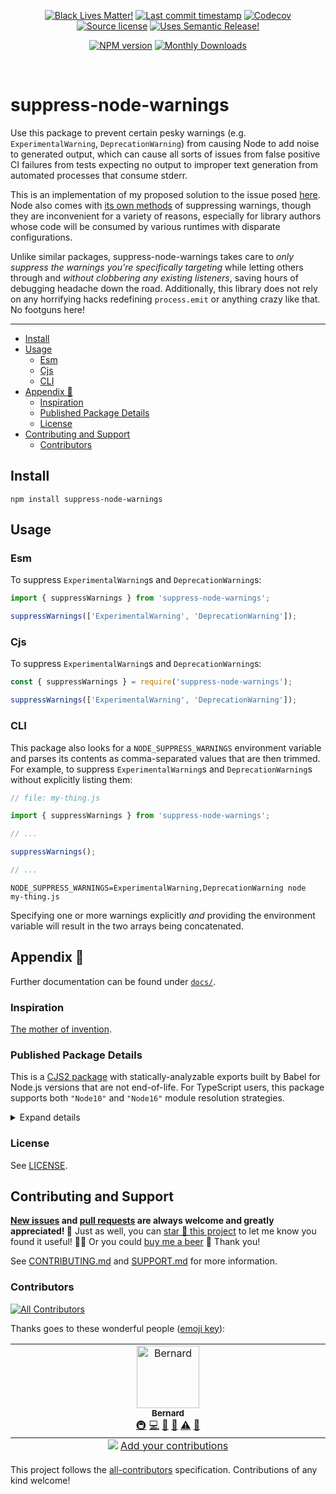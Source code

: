 <!-- badges-start -->

<div align="center">

[![Black Lives Matter!][x-badge-blm-image]][x-badge-blm-link]
[![Last commit timestamp][x-badge-lastcommit-image]][x-badge-repo-link]
[![Codecov][x-badge-codecov-image]][x-badge-codecov-link]
[![Source license][x-badge-license-image]][x-badge-license-link]
[![Uses Semantic Release!][x-badge-semanticrelease-image]][x-badge-semanticrelease-link]

[![NPM version][x-badge-npm-image]][x-badge-npm-link]
[![Monthly Downloads][x-badge-downloads-image]][x-badge-npm-link]

</div>

<!-- badges-end -->

<br />

# suppress-node-warnings

Use this package to prevent certain pesky warnings (e.g. `ExperimentalWarning`,
`DeprecationWarning`) from causing Node to add noise to generated output, which
can cause all sorts of issues from false positive CI failures from tests
expecting no output to improper text generation from automated processes that
consume stderr.

This is an implementation of my proposed solution to the issue posed [here][1].
Node also comes with [its own methods][2] of suppressing warnings, though they
are inconvenient for a variety of reasons, especially for library authors whose
code will be consumed by various runtimes with disparate configurations.

Unlike similar packages, suppress-node-warnings takes care to _only suppress the
warnings you're specifically targeting_ while letting others through and
_without clobbering any existing listeners_, saving hours of debugging headache
down the road. Additionally, this library does not rely on any horrifying hacks
redefining `process.emit` or anything crazy like that. No footguns here!

---

<!-- remark-ignore-start -->
<!-- START doctoc generated TOC please keep comment here to allow auto update -->
<!-- DON'T EDIT THIS SECTION, INSTEAD RE-RUN doctoc TO UPDATE -->

- [Install](#install)
- [Usage](#usage)
  - [Esm](#esm)
  - [Cjs](#cjs)
  - [CLI](#cli)
- [Appendix 🏴](#appendix-)
  - [Inspiration](#inspiration)
  - [Published Package Details](#published-package-details)
  - [License](#license)
- [Contributing and Support](#contributing-and-support)
  - [Contributors](#contributors)

<!-- END doctoc generated TOC please keep comment here to allow auto update -->
<!-- remark-ignore-end -->

## Install

```shell
npm install suppress-node-warnings
```

## Usage

### Esm

To suppress `ExperimentalWarning`s and `DeprecationWarning`s:

```typescript
import { suppressWarnings } from 'suppress-node-warnings';

suppressWarnings(['ExperimentalWarning', 'DeprecationWarning']);
```

### Cjs

To suppress `ExperimentalWarning`s and `DeprecationWarning`s:

```javascript
const { suppressWarnings } = require('suppress-node-warnings');

suppressWarnings(['ExperimentalWarning', 'DeprecationWarning']);
```

### CLI

This package also looks for a `NODE_SUPPRESS_WARNINGS` environment variable and
parses its contents as comma-separated values that are then trimmed. For
example, to suppress `ExperimentalWarning`s and `DeprecationWarning`s without
explicitly listing them:

```typescript
// file: my-thing.js

import { suppressWarnings } from 'suppress-node-warnings';

// ...

suppressWarnings();

// ...
```

```shell
NODE_SUPPRESS_WARNINGS=ExperimentalWarning,DeprecationWarning node
my-thing.js
```

Specifying one or more warnings explicitly _and_ providing the environment
variable will result in the two arrays being concatenated.

## Appendix 🏴

Further documentation can be found under [`docs/`][x-repo-docs].

### Inspiration

[The mother of invention][1].

### Published Package Details

This is a [CJS2 package][x-pkg-cjs-mojito] with statically-analyzable exports
built by Babel for Node.js versions that are not end-of-life. For TypeScript
users, this package supports both `"Node10"` and `"Node16"` module resolution
strategies.

<details><summary>Expand details</summary>

That means both CJS2 (via `require(...)`) and ESM (via `import { ... } from ...`
or `await import(...)`) source will load this package from the same entry points
when using Node. This has several benefits, the foremost being: less code
shipped/smaller package size, avoiding [dual package
hazard][x-pkg-dual-package-hazard] entirely, distributables are not
packed/bundled/uglified, a drastically less complex build process, and CJS
consumers aren't shafted.

Each entry point (i.e. `ENTRY`) in [`package.json`'s
`exports[ENTRY]`][x-repo-package-json] object includes one or more [export
conditions][x-pkg-exports-conditions]. These entries may or may not include: an
[`exports[ENTRY].types`][x-pkg-exports-types-key] condition pointing to a type
declarations file for TypeScript and IDEs, an
[`exports[ENTRY].module`][x-pkg-exports-module-key] condition pointing to
(usually ESM) source for Webpack/Rollup, an `exports[ENTRY].node` condition
pointing to (usually CJS2) source for Node.js `require` _and `import`_, an
`exports[ENTRY].default` condition pointing to source for browsers and other
environments, and [other conditions][x-pkg-exports-conditions] not enumerated
here. Check the [package.json][x-repo-package-json] file to see which export
conditions are supported.

Though [`package.json`][x-repo-package-json] includes
[`{ "type": "commonjs" }`][x-pkg-type], note that any ESM-only entry points will
be ES module (`.mjs`) files. Finally, [`package.json`][x-repo-package-json] also
includes the [`sideEffects`][x-pkg-side-effects-key] key, which is `false` for
optimal [tree shaking][x-pkg-tree-shaking] where appropriate.

</details>

### License

See [LICENSE][x-repo-license].

## Contributing and Support

**[New issues][x-repo-choose-new-issue] and [pull requests][x-repo-pr-compare]
are always welcome and greatly appreciated! 🤩** Just as well, you can [star 🌟
this project][x-badge-repo-link] to let me know you found it useful! ✊🏿 Or you
could [buy me a beer][x-repo-sponsor] 🥺 Thank you!

See [CONTRIBUTING.md][x-repo-contributing] and [SUPPORT.md][x-repo-support] for
more information.

### Contributors

<!-- remark-ignore-start -->
<!-- ALL-CONTRIBUTORS-BADGE:START - Do not remove or modify this section -->

[![All Contributors](https://img.shields.io/badge/all_contributors-1-orange.svg?style=flat-square)](#contributors-)

<!-- ALL-CONTRIBUTORS-BADGE:END -->
<!-- remark-ignore-end -->

Thanks goes to these wonderful people ([emoji
key][x-repo-all-contributors-emojis]):

<!-- remark-ignore-start -->
<!-- ALL-CONTRIBUTORS-LIST:START - Do not remove or modify this section -->
<!-- prettier-ignore-start -->
<!-- markdownlint-disable -->

<table>
  <tbody>
    <tr>
      <td align="center" valign="top" width="14.28%"><a href="https://xunn.io/"><img src="https://avatars.githubusercontent.com/u/656017?v=4?s=100" width="100px;" alt="Bernard"/><br /><sub><b>Bernard</b></sub></a><br /><a href="#infra-Xunnamius" title="Infrastructure (Hosting, Build-Tools, etc)">🚇</a> <a href="https://github.com/Xunnamius/suppress-node-warnings/commits?author=Xunnamius" title="Code">💻</a> <a href="https://github.com/Xunnamius/suppress-node-warnings/commits?author=Xunnamius" title="Documentation">📖</a> <a href="#maintenance-Xunnamius" title="Maintenance">🚧</a> <a href="https://github.com/Xunnamius/suppress-node-warnings/commits?author=Xunnamius" title="Tests">⚠️</a> <a href="https://github.com/Xunnamius/suppress-node-warnings/pulls?q=is%3Apr+reviewed-by%3AXunnamius" title="Reviewed Pull Requests">👀</a></td>
    </tr>
  </tbody>
  <tfoot>
    <tr>
      <td align="center" size="13px" colspan="7">
        <img src="https://raw.githubusercontent.com/all-contributors/all-contributors-cli/1b8533af435da9854653492b1327a23a4dbd0a10/assets/logo-small.svg">
          <a href="https://all-contributors.js.org/docs/en/bot/usage">Add your contributions</a>
        </img>
      </td>
    </tr>
  </tfoot>
</table>

<!-- markdownlint-restore -->
<!-- prettier-ignore-end -->
<!-- ALL-CONTRIBUTORS-LIST:END -->
<!-- remark-ignore-end -->

This project follows the [all-contributors][x-repo-all-contributors]
specification. Contributions of any kind welcome!

[x-badge-blm-image]: https://xunn.at/badge-blm 'Join the movement!'
[x-badge-blm-link]: https://xunn.at/donate-blm
[x-badge-codecov-image]:
  https://img.shields.io/codecov/c/github/Xunnamius/suppress-node-warnings/main?style=flat-square&token=HWRIOBAAPW
  'Is this package well-tested?'
[x-badge-codecov-link]: https://codecov.io/gh/Xunnamius/suppress-node-warnings
[x-badge-downloads-image]:
  https://img.shields.io/npm/dm/suppress-node-warnings?style=flat-square
  'Number of times this package has been downloaded per month'
[x-badge-lastcommit-image]:
  https://img.shields.io/github/last-commit/xunnamius/suppress-node-warnings?style=flat-square
  'Latest commit timestamp'
[x-badge-license-image]:
  https://img.shields.io/npm/l/suppress-node-warnings?style=flat-square
  "This package's source license"
[x-badge-license-link]:
  https://github.com/Xunnamius/suppress-node-warnings/blob/main/LICENSE
[x-badge-npm-image]:
  https://xunn.at/npm-pkg-version/suppress-node-warnings
  'Install this package using npm or yarn!'
[x-badge-npm-link]: https://www.npmjs.com/package/suppress-node-warnings
[x-badge-repo-link]: https://github.com/xunnamius/suppress-node-warnings
[x-badge-semanticrelease-image]:
  https://xunn.at/badge-semantic-release
  'This repo practices continuous integration and deployment!'
[x-badge-semanticrelease-link]:
  https://github.com/semantic-release/semantic-release
[x-pkg-cjs-mojito]:
  https://dev.to/jakobjingleheimer/configuring-commonjs-es-modules-for-nodejs-12ed#publish-only-a-cjs-distribution-with-property-exports
[x-pkg-dual-package-hazard]:
  https://nodejs.org/api/packages.html#dual-package-hazard
[x-pkg-exports-conditions]:
  https://webpack.js.org/guides/package-exports#reference-syntax
[x-pkg-exports-module-key]:
  https://webpack.js.org/guides/package-exports#providing-commonjs-and-esm-version-stateless
[x-pkg-exports-types-key]:
  https://devblogs.microsoft.com/typescript/announcing-typescript-4-5-beta#packagejson-exports-imports-and-self-referencing
[x-pkg-side-effects-key]:
  https://webpack.js.org/guides/tree-shaking#mark-the-file-as-side-effect-free
[x-pkg-tree-shaking]: https://webpack.js.org/guides/tree-shaking
[x-pkg-type]:
  https://github.com/nodejs/node/blob/8d8e06a345043bec787e904edc9a2f5c5e9c275f/doc/api/packages.md#type
[x-repo-all-contributors]: https://github.com/all-contributors/all-contributors
[x-repo-all-contributors-emojis]: https://allcontributors.org/docs/en/emoji-key
[x-repo-choose-new-issue]:
  https://github.com/xunnamius/suppress-node-warnings/issues/new/choose
[x-repo-contributing]: /CONTRIBUTING.md
[x-repo-docs]: docs
[x-repo-license]: ./LICENSE
[x-repo-package-json]: package.json
[x-repo-pr-compare]: https://github.com/xunnamius/suppress-node-warnings/compare
[x-repo-sponsor]: https://github.com/sponsors/Xunnamius
[x-repo-support]: /.github/SUPPORT.md
[1]: https://github.com/nodejs/node/issues/30810
[2]: https://github.com/nodejs/node/issues/30810#issuecomment-1446093458
